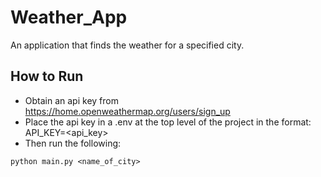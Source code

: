 # Weather_App
An application that finds the weather for a specified city.

## How to Run
- Obtain an api key from https://home.openweathermap.org/users/sign_up
- Place the api key in a .env at the top level of the project in the format: API_KEY=<api_key>
- Then run the following: 
```
python main.py <name_of_city>
```


